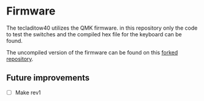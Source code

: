 # Firmware
The tecladitow40 utilizes the QMK firmware. in this repository only the code to test the switches and the compiled hex file for the keyboard can be found.

The uncompiled version of the firmware can be found on this 
[forked repository](https://github.com/Tow96-forks/qmk_firmware).

## Future improvements
- [ ] Make rev1